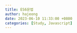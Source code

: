 ```yaml
---
title: ES6문법
author: hajeong
date: 2023-06-10 11:33:00 +0800
categories: [Study, Javascript]
---
```

